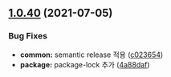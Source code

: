 ## [1.0.40](https://github.com/julong1988/jeco/compare/v1.0.39...v1.0.40) (2021-07-05)


### Bug Fixes

* **common:** semantic release 적용 ([c023654](https://github.com/julong1988/jeco/commit/c02365422e5f6f07e2777adb5b1a88e720746b67))
* **package:** package-lock 추가 ([4a88daf](https://github.com/julong1988/jeco/commit/4a88daf7e8601b6313fd71dac7bc9fe71f2b5b83))

